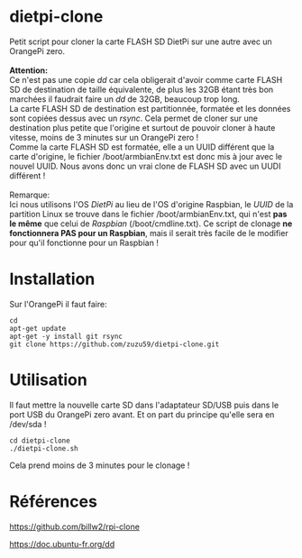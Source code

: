 # dietpi-clone
Petit script pour cloner la carte FLASH SD DietPi sur une autre avec un OrangePi zero.<br><br>
**Attention:**<br>
Ce n'est pas une copie *dd* car cela obligerait d'avoir comme carte FLASH SD de destination de taille équivalente, de plus les 32GB étant très bon marchées il faudrait faire un *dd* de 32GB, beaucoup trop long.<br>
La carte FLASH SD de destination est partitionnée, formatée et les données sont copiées dessus avec un *rsync*. Cela permet de cloner sur une destination plus petite que l'origine et surtout de pouvoir cloner à haute vitesse, moins de 3 minutes sur un OrangePi zero !<br>
Comme la carte FLASH SD est formatée, elle a un UUID différent que la carte d'origine, le fichier /boot/armbianEnv.txt est donc mis à jour avec le nouvel UUID. Nous avons donc un vrai clone de FLASH SD avec un UUDI différent !<br>
<br>
Remarque:<br>
Ici nous utilisons l'OS *DietPi* au lieu de l'OS d'origine Raspbian, le *UUID* de la partition Linux se trouve dans le fichier /boot/armbianEnv.txt, qui n'est **pas le même** que celui de *Raspbian* (/boot/cmdline.txt). Ce script de clonage **ne fonctionnera PAS pour un Raspbian**, mais il serait très facile de le modifier pour qu'il fonctionne pour un Raspbian !

# Installation
Sur l'OrangePi il faut faire:

```
cd
apt-get update
apt-get -y install git rsync
git clone https://github.com/zuzu59/dietpi-clone.git 
```


# Utilisation
Il faut mettre la nouvelle carte SD dans l'adaptateur SD/USB puis dans le port USB du OrangePi zero avant. Et on part du principe qu'elle sera en /dev/sda !

```
cd dietpi-clone
./dietpi-clone.sh
```

Cela prend moins de 3 minutes pour le clonage !


# Références

https://github.com/billw2/rpi-clone

https://doc.ubuntu-fr.org/dd

